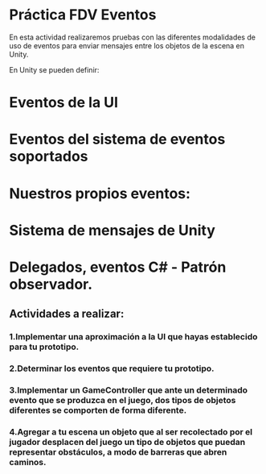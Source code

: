 # Práctica FDV Eventos #

En esta actividad realizaremos pruebas con las diferentes modalidades de uso de eventos para enviar mensajes entre los objetos de la escena en Unity.

En Unity se pueden definir:

# Eventos de la UI
# Eventos del sistema de eventos soportados
# Nuestros propios eventos:
# Sistema de mensajes  de Unity
# Delegados, eventos C# - Patrón observador.


## Actividades a realizar:

### 1.Implementar una aproximación a la UI que hayas establecido para tu prototipo.

### 2.Determinar los eventos que requiere tu prototipo.

### 3.Implementar un GameController que ante un determinado evento que se produzca en el juego, dos tipos de objetos diferentes se comporten de forma diferente.

### 4.Agregar a tu escena un objeto que al ser recolectado por el jugador desplacen del juego un tipo de objetos que puedan representar obstáculos, a modo de barreras que abren caminos.
